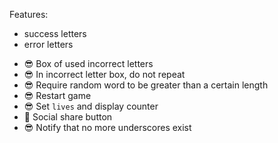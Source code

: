 Features:

- success letters
- error letters

* 😎 Box of used incorrect letters
* 😎 In incorrect letter box, do not repeat
* 😎 Require random word to be greater than a certain length
* 😎 Restart game
* 😎 Set `lives` and display counter
* 🤔 Social share button
* 😎 Notify that no more underscores exist